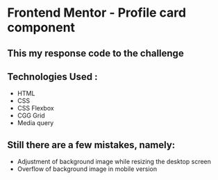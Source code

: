 # Frontend Mentor - Profile card component


## This my response code to the challenge

## Technologies Used :
<ul>
    <li>HTML</li>
    <li>CSS</li>
    <li>CSS Flexbox</li>
    <li>CGG Grid</li>
    <li>Media query</li>
</ul>

## Still there are a few mistakes, namely:
<ul>
    <li>Adjustment of background image while resizing the desktop screen</li>
    <li>Overflow of background image in mobile version</li>
</ul>